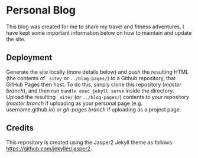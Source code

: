 # Personal Blog

This blog was created for me to share my travel and fitness adventures. I have kept some important information below on how to maintain and update the site.

## Deployment 

Generate the site locally (more details below) and push the resulting HTML  
(the contents of `_site/` or `../blog-pages/`) to a Github repository, that GitHub Pages 
then host. To do this, simply clone this repository (*master branch*), and then run
`bundle exec jekyll serve` inside the directory. Upload the resulting `_site/` (or `../blog-pages/`)
contents to your repository (*master branch* if uploading as your personal page
(e.g. username.github.io) or *gh-pages branch* if uploading as a project page.

## Credits

This repository is created using the Jasper2 Jekyll theme as follows: https://github.com/jekyller/jasper2. 

